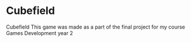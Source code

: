 # Cubefield
Cubefield
This game was made as a part of the final project for my course Games Development year 2
